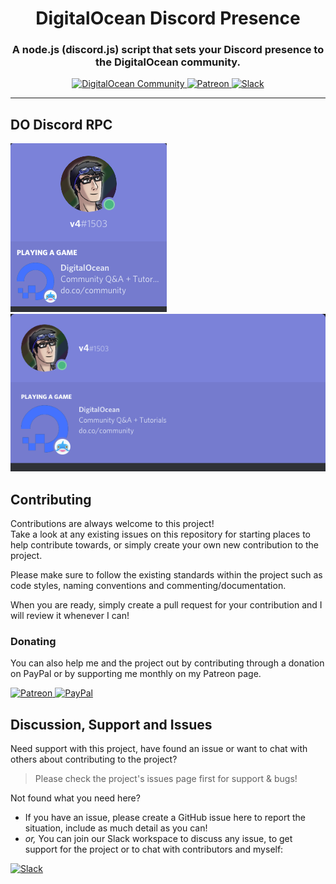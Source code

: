 <!-- Source: https://github.com/MattIPv4/template/blob/master/README.md -->

<!-- Title -->
<h1 align="center" id="digitalocean-discord-presence">
    DigitalOcean Discord Presence
</h1>

<!-- Tag line -->
<h3 align="center">A node.js (discord.js) script that sets your Discord presence to the DigitalOcean community.</h3>

<!-- Badges -->
<p align="center">
    <a href="https://digitalocean.com/community" target="_blank">
        <img src="https://img.shields.io/badge/DigitalOcean-community-0080ff.svg?logo=DigitalOcean&style=flat-square" alt="DigitalOcean Community"/>
    </a>
    <a href="http://patreon.mattcowley.co.uk/" target="_blank">
        <img src="https://img.shields.io/badge/patreon-IPv4-blue.svg?style=flat-square" alt="Patreon"/>
    </a>
    <a href="http://slack.mattcowley.co.uk/" target="_blank">
        <img src="https://img.shields.io/badge/slack-MattIPv4-blue.svg?style=flat-square" alt="Slack"/>
    </a>
</p>

----

<!-- Content -->
## DO Discord RPC

![](small-preview.png)
![](large-preview.png)

<!-- Contributing -->
## Contributing

Contributions are always welcome to this project!\
Take a look at any existing issues on this repository for starting places to help contribute towards, or simply create your own new contribution to the project.

Please make sure to follow the existing standards within the project such as code styles, naming conventions and commenting/documentation.

When you are ready, simply create a pull request for your contribution and I will review it whenever I can!

### Donating

You can also help me and the project out by contributing through a donation on PayPal or by supporting me monthly on my Patreon page.
<p>
    <a href="http://patreon.mattcowley.co.uk/" target="_blank">
        <img src="https://img.shields.io/badge/patreon-IPv4-blue.svg?logo=patreon&logoWidth=30&logoColor=F96854&style=popout-square" alt="Patreon"/>
    </a>
    <a href="http://paypal.mattcowley.co.uk/" target="_blank">
        <img src="https://img.shields.io/badge/paypal-Matt%20(IPv4)%20Cowley-blue.svg?logo=paypal&logoWidth=30&logoColor=00457C&style=popout-square" alt="PayPal"/>
    </a>
</p>

<!-- Discussion & Support -->
## Discussion, Support and Issues

Need support with this project, have found an issue or want to chat with others about contributing to the project?
> Please check the project's issues page first for support & bugs!

Not found what you need here?
* If you have an issue, please create a GitHub issue here to report the situation, include as much detail as you can!
* _or,_ You can join our Slack workspace to discuss any issue, to get support for the project or to chat with contributors and myself:
<a href="http://slack.mattcowley.co.uk/" target="_blank">
    <img src="https://img.shields.io/badge/slack-MattIPv4-blue.svg?logo=slack&logoWidth=30&logoColor=blue&style=popout-square" alt="Slack" height="60">
</a>

